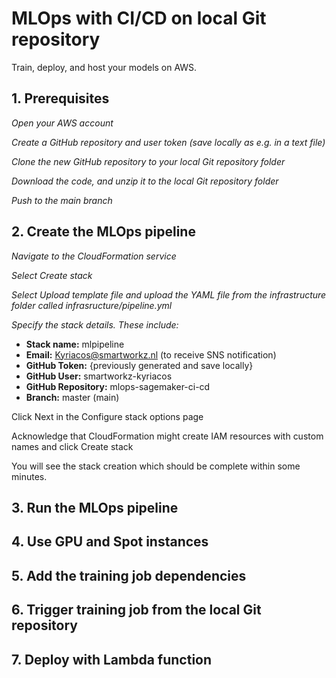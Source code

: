 # MLOps with CI/CD on local Git repository

Train, deploy, and host your models on AWS.

## 1. Prerequisites

*Open your AWS account*



*Create a GitHub repository and user token (save locally as e.g. in a text file)*



*Clone the new GitHub repository to your local Git repository folder*



*Download the code, and unzip it to the local Git repository folder*



*Push to the main branch*



## 2. Create the MLOps pipeline

*Navigate to the CloudFormation service*

*Select Create stack*

*Select Upload template file and upload the YAML file from the infrastructure folder called infrasructure/pipeline.yml*

*Specify the stack details. These include:*

- **Stack name:** mlpipeline
- **Email:** Kyriacos@smartworkz.nl (to receive SNS notification)
- **GitHub Token:** {previously generated and save locally}
- **GitHub User:** smartworkz-kyriacos
- **GitHub Repository:** mlops-sagemaker-ci-cd
- **Branch:** master (main)

Click Next in the Configure stack options page

Acknowledge that CloudFormation might create IAM resources with custom names and click Create stack

You will see the stack creation which should be complete within some minutes.



## 3. Run the MLOps pipeline



## 4. Use GPU and Spot instances



## 5. Add the training job dependencies



## 6. Trigger training job from the local Git repository



## 7. Deploy with Lambda function

